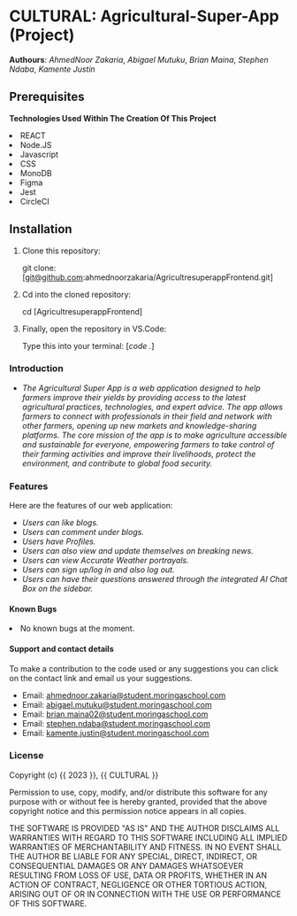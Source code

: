 # **CULTURAL**: Agricultural-Super-App (Project)
**Authours**: *AhmedNoor Zakaria*, *Abigael Mutuku*, *Brian Maina*, *Stephen Ndaba*, *Kamente Justin*

## Prerequisites

**Technologies Used Within The Creation Of This Project**
    <li>REACT
    <li>Node.JS
    <li>Javascript
    <li>CSS
    <li>MonoDB
    <li>Figma
    <li>Jest
    <li>CircleCI

## Installation

1. Clone this repository:

   git clone:[git@github.com:ahmednoorzakaria/AgricultresuperappFrontend.git]

2. Cd into the cloned repository:

   cd [AgricultresuperappFrontend]

3. Finally, open the repository in VS.Code:

   Type this into your terminal: [*code .*]

### Introduction

- *The Agricultural Super App is a web application designed to help farmers improve their yields by providing access to the latest agricultural practices, technologies, and expert advice. The app allows farmers to connect with professionals in their field and network with other farmers, opening up new markets and knowledge-sharing platforms. The core mission of the app is to make agriculture accessible and sustainable for everyone, empowering farmers to take control of their farming activities and improve their livelihoods, protect the environment, and contribute to global food security.*

### Features

Here are the features of our web application:

- *Users can like blogs.*
- *Users can comment under blogs.*
- *Users have Profiles.*
- *Users can also view and update themselves on breaking news.*
- *Users can view Accurate Weather portrayals.*
- *Users can sign up/log in and also log out.*
- *Users can have their questions answered through the integrated AI Chat Box on the sidebar.*


#### Known Bugs

<li>No known bugs at the moment.

#### Support and contact details 

To make a contribution to the code used or any suggestions you can click on the contact link and email us your suggestions.

- Email: ahmednoor.zakaria@student.moringaschool.com
- Email: abigael.mutuku@student.moringaschool.com
- Email: brian.maina02@student.moringaschool.com
- Email: stephen.ndaba@student.moringaschool.com
- Email: kamente.justin@student.moringaschool.com

### License
Copyright (c) {{ 2023 }}, {{ CULTURAL }}

Permission to use, copy, modify, and/or distribute this software for any
purpose with or without fee is hereby granted, provided that the above
copyright notice and this permission notice appears in all copies.

THE SOFTWARE IS PROVIDED "AS IS" AND THE AUTHOR DISCLAIMS ALL WARRANTIES WITH
REGARD TO THIS SOFTWARE INCLUDING ALL IMPLIED WARRANTIES OF MERCHANTABILITY AND
FITNESS. IN NO EVENT SHALL THE AUTHOR BE LIABLE FOR ANY SPECIAL, DIRECT,
INDIRECT, OR CONSEQUENTIAL DAMAGES OR ANY DAMAGES WHATSOEVER RESULTING FROM
LOSS OF USE, DATA OR PROFITS, WHETHER IN AN ACTION OF CONTRACT, NEGLIGENCE OR
OTHER TORTIOUS ACTION, ARISING OUT OF OR IN CONNECTION WITH THE USE OR
PERFORMANCE OF THIS SOFTWARE.
